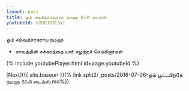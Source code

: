 ```yaml
---
layout: post
title: ஓம் க்ஷமிநாமவராய நமஹ ௧௦௮ டைம்ஸ்
youtubeId: V2O0J93l3xI
---
```

 
 
 ஓம் சம்வத்சரகராய நமஹ  
 
 -  காலத்தின் சக்கரத்தை யார் சுழற்றச் செய்கிறார்கள் 
 
  
 
  
 
 
 
 
 
 


{% include youtubePlayer.html id=page.youtubeId %}
 
[Next]({{ site.baseurl }}{% link  split2/_posts/2016-07-06-ஓம் பூட்டபிறதே நமஹ ௧௦௮ டைம்ஸ்.md%})
 

